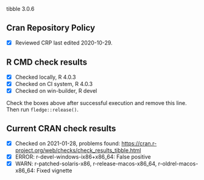 tibble 3.0.6

## Cran Repository Policy

- [x] Reviewed CRP last edited 2020-10-29.

## R CMD check results

- [x] Checked locally, R 4.0.3
- [x] Checked on CI system, R 4.0.3
- [x] Checked on win-builder, R devel

Check the boxes above after successful execution and remove this line. Then run `fledge::release()`.

## Current CRAN check results

- [x] Checked on 2021-01-28, problems found: https://cran.r-project.org/web/checks/check_results_tibble.html
- [x] ERROR: r-devel-windows-ix86+x86_64: False positive
- [x] WARN: r-patched-solaris-x86, r-release-macos-x86_64, r-oldrel-macos-x86_64: Fixed vignette
